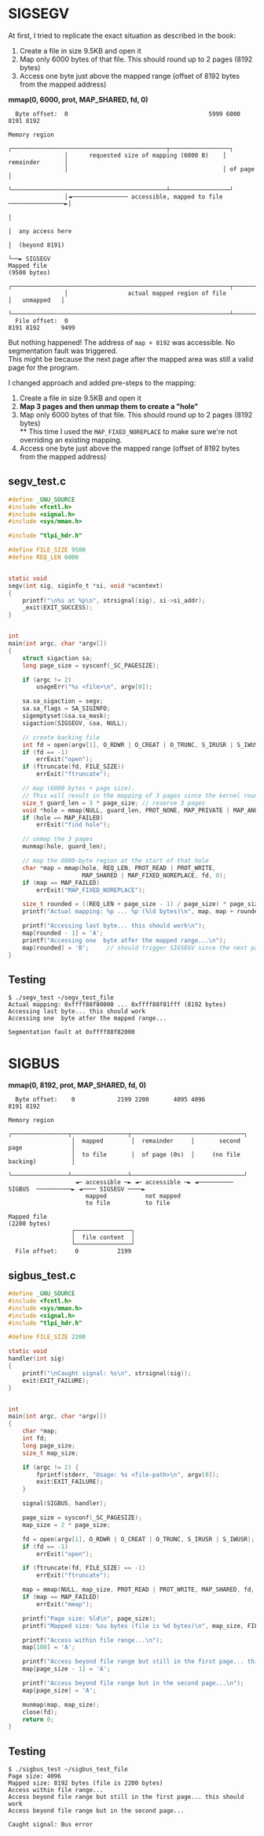 # SIGSEGV
At first, I tried to replicate the exact situation as described in the book:

1. Create a file in size 9.5KB and open it
2. Map only 6000 bytes of that file. This should round up to 2 pages (8192 bytes)
3. Access one byte just above the mapped range (offset of 8192 bytes from the mapped address)

**mmap(0, 6000, prot, MAP_SHARED, fd, 0)**
```
  Byte offset:  0                                        5999 6000         8191 8192

Memory region
                ┌────────────────────────────────────────────┬─────────────────┐
                │      requested size of mapping (6000 B)    │ remainder       │
                │                                            │ of page         │
                └────────────────────────────────────────────┴─────────────────┘
                │◄──────────────── accessible, mapped to file ────────────────►│
                                                                               │               
                                                                               │  any access here
                                                                               │  (beyond 8191)
                                                                               └──► SIGSEGV
Mapped file
(9500 bytes)
                ┌──────────────────────────────────────────────────────────────┬──────────────┐
                │                 actual mapped region of file                 │   unmapped   │
                └──────────────────────────────────────────────────────────────┴──────────────┘
  File offset:  0                                                          8191 8192      9499
```


But nothing happened! The address of `map + 8192` was accessible. No segmentation fault was triggered.<br/>
This might be because the next page after the mapped area was still a valid page for the program.

I changed approach and added pre-steps to the mapping:

1. Create a file in size 9.5KB and open it
2. **Map 3 pages and then unmap them to create a "hole"**
3. Map only 6000 bytes of that file. This should round up to 2 pages (8192 bytes)<br/>
   ** This time I used the `MAP_FIXED_NOREPLACE` to make sure we're not overriding an existing mapping.
4. Access one byte just above the mapped range (offset of 8192 bytes from the mapped address)

## segv_test.c

```C
#define _GNU_SOURCE
#include <fcntl.h>
#include <signal.h>
#include <sys/mman.h>

#include "tlpi_hdr.h"

#define FILE_SIZE 9500
#define REQ_LEN 6000


static void
segv(int sig, siginfo_t *si, void *ucontext)
{
    printf("\n%s at %p\n", strsignal(sig), si->si_addr);
    _exit(EXIT_SUCCESS);
}


int
main(int argc, char *argv[])
{
    struct sigaction sa;
    long page_size = sysconf(_SC_PAGESIZE);

    if (argc != 2)
        usageErr("%s <file>\n", argv[0]);

    sa.sa_sigaction = segv;
    sa.sa_flags = SA_SIGINFO;
    sigemptyset(&sa.sa_mask);
    sigaction(SIGSEGV, &sa, NULL);

    // create backing file
    int fd = open(argv[1], O_RDWR | O_CREAT | O_TRUNC, S_IRUSR | S_IWUSR);
    if (fd == -1)
        errExit("open");
    if (ftruncate(fd, FILE_SIZE))
        errExit("ftruncate");

    // map (6000 bytes + page size).
    // This will result in the mapping of 3 pages since the kernel rounds up to full page
    size_t guard_len = 3 * page_size; // reserve 3 pages
    void *hole = mmap(NULL, guard_len, PROT_NONE, MAP_PRIVATE | MAP_ANONYMOUS, -1, 0);
    if (hole == MAP_FAILED)
        errExit("find hole");

    // unmap the 3 pages
    munmap(hole, guard_len);

    // map the 6000-byte region at the start of that hole
    char *map = mmap(hole, REQ_LEN, PROT_READ | PROT_WRITE,
                     MAP_SHARED | MAP_FIXED_NOREPLACE, fd, 0);
    if (map == MAP_FAILED)
        errExit("MAP_FIXED_NOREPLACE");

    size_t rounded = ((REQ_LEN + page_size - 1) / page_size) * page_size; // 8192
    printf("Actual mapping: %p ... %p (%ld bytes)\n", map, map + rounded - 1, rounded);

    printf("Accessing last byte... this should work\n");
    map[rounded - 1] = 'A';
    printf("Accessing one  byte atfer the mapped range...\n");
    map[rounded] = 'B';     // should trigger SIGSEGV since the next page unmapped
}

```

## Testing
```
$ ./segv_test ~/segv_test_file
Actual mapping: 0xffff88f80000 ... 0xffff88f81fff (8192 bytes)
Accessing last byte... this should work
Accessing one  byte atfer the mapped range...

Segmentation fault at 0xffff88f82000
```


# SIGBUS

**mmap(0, 8192, prot, MAP_SHARED, fd, 0)**
```
  Byte offset:    0            2199 2200       4095 4096                         8191 8192

Memory region
                  ┌────────────────┬────────────────┬────────────────────────────────┐
                  │  mapped        │  remainder     │       second page              │
                  │  to file       │  of page (0s)  │     (no file backing)          │
                  └────────────────┴────────────────┴────────────────────────────────┘
                   ◄─ accessible ─► ◄─ accessible ─► ◄──────────  SIGBUS  ──────────► ◄──── SIGSEGV ────►
                      mapped           not mapped
                      to file          to file

Mapped file
(2200 bytes)
                  ┌────────────────┐
                  │  file content  │
                  └────────────────┘
  File offset:     0           2199
```

## sigbus_test.c
```C
#define _GNU_SOURCE
#include <fcntl.h>
#include <sys/mman.h>
#include <signal.h>
#include "tlpi_hdr.h"

#define FILE_SIZE 2200

static void
handler(int sig)
{
    printf("\nCaught signal: %s\n", strsignal(sig));
    exit(EXIT_FAILURE);
}


int
main(int argc, char *argv[])
{
    char *map;
    int fd;
    long page_size;
    size_t map_size;

    if (argc != 2) {
        fprintf(stderr, "Usage: %s <file-path>\n", argv[0]);
        exit(EXIT_FAILURE);
    }

    signal(SIGBUS, handler);

    page_size = sysconf(_SC_PAGESIZE);
    map_size = 2 * page_size;

    fd = open(argv[1], O_RDWR | O_CREAT | O_TRUNC, S_IRUSR | S_IWUSR);
    if (fd == -1)
        errExit("open");

    if (ftruncate(fd, FILE_SIZE) == -1)
        errExit("ftruncate");

    map = mmap(NULL, map_size, PROT_READ | PROT_WRITE, MAP_SHARED, fd, 0);
    if (map == MAP_FAILED)
        errExit("mmap");

    printf("Page size: %ld\n", page_size);
    printf("Mapped size: %zu bytes (file is %d bytes)\n", map_size, FILE_SIZE);

    printf("Access within file range...\n");
    map[100] = 'A';

    printf("Access beyond file range but still in the first page... this should work\n");
    map[page_size - 1] = 'A';

    printf("Access beyond file range but in the second page...\n");
    map[page_size] = 'A';

    munmap(map, map_size);
    close(fd);
    return 0;
}

```

## Testing
```
$ ./sigbus_test ~/sigbus_test_file
Page size: 4096
Mapped size: 8192 bytes (file is 2200 bytes)
Access within file range...
Access beyond file range but still in the first page... this should work
Access beyond file range but in the second page...

Caught signal: Bus error
```

